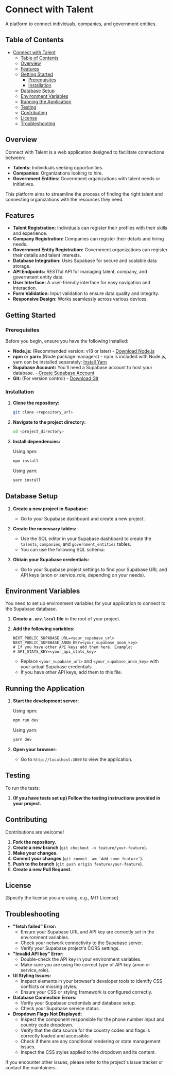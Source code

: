# Connect with Talent

A platform to connect individuals, companies, and government entities.

## Table of Contents

- [Connect with Talent](#connect-with-talent)
  - [Table of Contents](#table-of-contents)
  - [Overview](#overview)
  - [Features](#features)
  - [Getting Started](#getting-started)
    - [Prerequisites](#prerequisites)
    - [Installation](#installation)
  - [Database Setup](#database-setup)
  - [Environment Variables](#environment-variables)
  - [Running the Application](#running-the-application)
  - [Testing](#testing)
  - [Contributing](#contributing)
  - [License](#license)
  - [Troubleshooting](#troubleshooting)

## Overview

Connect with Talent is a web application designed to facilitate connections between:

* **Talents:** Individuals seeking opportunities.
* **Companies:** Organizations looking to hire.
* **Government Entities:** Government organizations with talent needs or initiatives.

This platform aims to streamline the process of finding the right talent and connecting organizations with the resources they need.

## Features

* **Talent Registration:** Individuals can register their profiles with their skills and experience.
* **Company Registration:** Companies can register their details and hiring needs.
* **Government Entity Registration:** Government organizations can register their details and talent interests.
* **Database Integration:** Uses Supabase for secure and scalable data storage.
* **API Endpoints:** RESTful API for managing talent, company, and government entity data.
* **User Interface:** A user-friendly interface for easy navigation and interaction.
* **Form Validation:** Input validation to ensure data quality and integrity.
* **Responsive Design:** Works seamlessly across various devices.

## Getting Started

### Prerequisites

Before you begin, ensure you have the following installed:

* **Node.js:** (Recommended version: v18 or later) - [Download Node.js](https://nodejs.org/)
* **npm** or **yarn:** (Node package managers) - npm is included with Node.js, yarn can be installed separately: [Install Yarn](https://yarnpkg.com/getting-started)
* **Supabase Account:** You'll need a Supabase account to host your database. - [Create Supabase Account](https://supabase.com/)
* **Git:** (For version control) - [Download Git](https://git-scm.com/)

### Installation

1.  **Clone the repository:**

    ```bash
    git clone <repository_url>
    ```

2.  **Navigate to the project directory:**

    ```bash
    cd <project_directory>
    ```

3.  **Install dependencies:**

    Using npm:

    ```bash
    npm install
    ```

    Using yarn:

    ```bash
    yarn install
    ```

## Database Setup

1.  **Create a new project in Supabase:**
    * Go to your Supabase dashboard and create a new project.

2.  **Create the necessary tables:**
    * Use the SQL editor in your Supabase dashboard to create the `talents`, `companies`, and `government_entities` tables.
    * You can use the following SQL schema:

3.  **Obtain your Supabase credentials:**
    * Go to your Supabase project settings to find your Supabase URL and API keys (anon or service\_role, depending on your needs).

## Environment Variables

You need to set up environment variables for your application to connect to the Supabase database.

1.  **Create a `.env.local` file** in the root of your project.

2.  **Add the following variables:**

    ```
    NEXT_PUBLIC_SUPABASE_URL=<your_supabase_url>
    NEXT_PUBLIC_SUPABASE_ANON_KEY=<your_supabase_anon_key>
    # If you have other API keys add them here. Example:
    # API_STATS_KEY=<your_api_stats_key>
    ```

    * Replace `<your_supabase_url>` and `<your_supabase_anon_key>` with your actual Supabase credentials.
    * If you have other API keys, add them to this file.

## Running the Application

1.  **Start the development server:**

    Using npm:

    ```bash
    npm run dev
    ```

    Using yarn:

    ```bash
    yarn dev
    ```

2.  **Open your browser:**

    * Go to `http://localhost:3000` to view the application.

## Testing

To run the tests:

1.  **(If you have tests set up) Follow the testing instructions provided in your project.**

## Contributing

Contributions are welcome!

1.  **Fork the repository.**
2.  **Create a new branch** (`git checkout -b feature/your-feature`).
3.  **Make your changes.**
4.  **Commit your changes** (`git commit -am 'Add some feature'`).
5.  **Push to the branch** (`git push origin feature/your-feature`).
6.  **Create a new Pull Request.**

## License

[Specify the license you are using, e.g., MIT License]

## Troubleshooting

* **"fetch failed" Error:**
    * Ensure your Supabase URL and API key are correctly set in the environment variables.
    * Check your network connectivity to the Supabase server.
    * Verify your Supabase project's CORS settings.
* **"Invalid API key" Error:**
    * Double-check the API key in your environment variables.
    * Make sure you are using the correct type of API key (anon or service\_role).
* **UI Styling Issues:**
    * Inspect elements in your browser's developer tools to identify CSS conflicts or missing styles.
    * Ensure your CSS or styling framework is configured correctly.
* **Database Connection Errors:**
    * Verify your Supabase credentials and database setup.
    * Check your Supabase service status.
* **Dropdown Flags Not Displayed:**
    * Inspect the component responsible for the phone number input and country code dropdown.
    * Verify that the data source for the country codes and flags is correctly loaded and accessible.
    * Check if there are any conditional rendering or state management issues.
    * Inspect the CSS styles applied to the dropdown and its content.

If you encounter other issues, please refer to the project's issue tracker or contact the maintainers.
